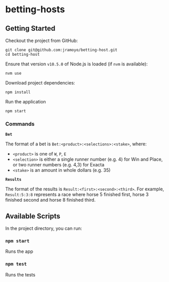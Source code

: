 # betting-hosts

## Getting Started

Checkout the project from GitHub:
```
git clone git@github.com:jramoyo/betting-host.git
cd betting-host
```

Ensure that version `v10.5.0` of Node.js is loaded (if `nvm` is available):
```
nvm use
```

Download project dependencies:
```
npm install
```

Run the application
```
npm start
```

### Commands

**`Bet`**

The format of a bet is `Bet:<product>:<selections>:<stake>`, where:
* `<product>` is one of `W`, `P`, `E`
* `<selection>` is either a single runner number (e.g. 4) for Win and Place, or two runner numbers (e.g. 4,3) for Exacta
* `<stake>` is an amount in whole dollars (e.g. 35)

**`Results`**

The format of the results is `Result:<first>:<second>:<third>`.
For example, `Result:5:3:8` represents a race where horse 5 finished first, horse 3 finished second and horse 8 finished third.

## Available Scripts

In the project directory, you can run:

### `npm start`

Runs the app

### `npm test`

Runs the tests
